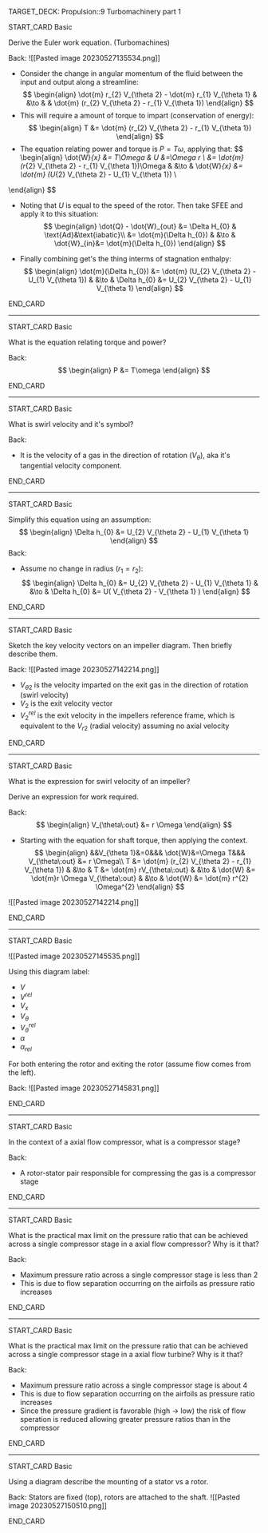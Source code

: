 TARGET_DECK: Propulsion::9 Turbomachinery part 1




START_CARD
Basic

Derive the Euler work equation. (Turbomachines)

Back: 
![[Pasted image 20230527135534.png]]
- Consider the change in angular momentum of the fluid between the input and output along a streamline:
$$ \begin{align}
 \dot{m} r_{2} V_{\theta 2} - \dot{m} r_{1} V_{\theta 1} & &\to & & \dot{m} (r_{2} V_{\theta 2} -  r_{1} V_{\theta 1})
\end{align} $$
- This will require a amount of torque to impart (conservation of energy):
$$ \begin{align}
T &= \dot{m} (r_{2} V_{\theta 2} -  r_{1} V_{\theta 1})
\end{align} $$
- The equation relating power and torque is $P=T \omega$, applying that:
$$ \begin{align}
\dot{W}_{x} &= T\Omega & U &=\Omega r \\
&= \dot{m} (r_{2} V_{\theta 2} -  r_{1} V_{\theta 1})\Omega & &\to & \dot{W}_{x} &= \dot{m} (U_{2} V_{\theta 2} -  U_{1} V_{\theta 1}) \\

\end{align} $$

- Noting that $U$ is equal to the speed of the rotor. Then take SFEE and apply it to this situation:
$$ \begin{align}
\dot{Q} - \dot{W}_{out} &= \Delta H_{0} & \text{Ad}&\text{iabatic}\\ &= \dot{m}(\Delta h_{0}) & &\to & \dot{W}_{in}&= \dot{m}(\Delta h_{0})
\end{align} $$

- Finally combining get's the thing interms of stagnation enthalpy:
$$ \begin{align}
 \dot{m}(\Delta h_{0}) &= \dot{m} (U_{2} V_{\theta 2} -  U_{1} V_{\theta 1}) & &\to & \Delta h_{0}  &= U_{2} V_{\theta 2} -  U_{1} V_{\theta 1} 
\end{align} $$
<!--ID: 1685200388379-->
END_CARD


--------


START_CARD
Basic

What is the equation relating torque and power?

Back: 
$$ \begin{align}
P &= T\omega
\end{align} $$
<!--ID: 1685200388391-->
END_CARD

--------

START_CARD
Basic

What is swirl velocity and it's symbol?

Back: 
- It is the velocity of a gas in the direction of rotation ($V_{\theta}$), aka it's tangential velocity component.
<!--ID: 1685200388404-->
END_CARD




--------

START_CARD
Basic

Simplify this equation using an assumption:
$$ \begin{align}
\Delta h_{0}  &= U_{2} V_{\theta 2} -  U_{1} V_{\theta 1}
\end{align} $$ 
Back: 
- Assume no change in radius ($r_{1} = r_{2}$):
$$ \begin{align}
\Delta h_{0}  &= U_{2} V_{\theta 2} -  U_{1} V_{\theta 1} & &\to &  \Delta h_{0}  &= U( V_{\theta 2} -   V_{\theta 1} )
\end{align} $$
<!--ID: 1685200388416-->
END_CARD




--------

START_CARD
Basic

Sketch the key velocity vectors on an impeller diagram. Then briefly describe them.

Back: 
![[Pasted image 20230527142214.png]]

- $V_{\theta2}$ is the velocity imparted on the exit gas in the direction of rotation (swirl velocity)
- $V_{2}$ is the exit velocity vector
- $V_{2}^{rel}$ is the exit velocity in the impellers reference frame, which is equivalent to the $V_{r2}$ (radial velocity) assuming no axial velocity
<!--ID: 1685200388429-->
END_CARD


--------

START_CARD
Basic

What is the expression for swirl velocity of an impeller? 

Derive an expression for work required.

Back: 
$$ \begin{align}
V_{\theta\:out} &= r \Omega
\end{align} $$

- Starting with the equation for shaft torque, then applying the context.
$$ \begin{align}
&&V_{\theta 1}&=0&&& \dot{W}&=\Omega T&&& V_{\theta\:out} &= r \Omega\\
T &= \dot{m} (r_{2} V_{\theta 2} -  r_{1} V_{\theta 1}) & &\to &  T &= \dot{m} rV_{\theta\:out}  & &\to &   \dot{W} &= \dot{m}r \Omega V_{\theta\:out}   & &\to &   \dot{W} &= \dot{m} r^{2} \Omega^{2}   
\end{align} $$



![[Pasted image 20230527142214.png]]
<!--ID: 1685200388442-->
END_CARD


--------

START_CARD
Basic

![[Pasted image 20230527145535.png]]

Using this diagram label:
- $V$
- $V^{rel}$
- $V_{x}$
- $V_{\theta}$
- $V_{\theta}^{rel}$
- $\alpha$
- $\alpha_{rel}$

For both entering the rotor and exiting the rotor (assume flow comes from the left).

Back: 
![[Pasted image 20230527145831.png]]
<!--ID: 1685200388454-->
END_CARD



--------

START_CARD
Basic

In the context of a axial flow compressor, what is a compressor stage?

Back: 
- A rotor-stator pair responsible for compressing the gas is a compressor stage
<!--ID: 1685200388465-->
END_CARD


--------

START_CARD
Basic

What is the practical max limit on the pressure ratio that can be achieved across a single compressor stage in a axial flow compressor? Why is it that?

Back: 
- Maximum pressure ratio across a single compressor stage is less than 2
- This is due to flow separation occurring on the airfoils as pressure ratio increases
<!--ID: 1685200388477-->
END_CARD


--------

START_CARD
Basic

What is the practical max limit on the pressure ratio that can be achieved across a single compressor stage in a axial flow turbine? Why is it that?

Back: 
- Maximum pressure ratio across a single compressor stage is about 4
- This is due to flow separation occurring on the airfoils as pressure ratio increases
- Since the pressure gradient is favorable (high -> low) the risk of flow speration is reduced allowing greater pressure ratios than in the compressor
<!--ID: 1685200388491-->
END_CARD


--------

START_CARD
Basic

Using a diagram describe the mounting of a stator vs a rotor.

Back: 
Stators are fixed (top), rotors are attached to the shaft.
![[Pasted image 20230527150510.png]]
<!--ID: 1685200388502-->
END_CARD






